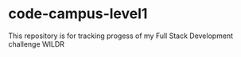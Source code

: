 # code-campus-level1
This repository is for tracking progess of my Full Stack Development challenge
<hi> WILDR <h1>